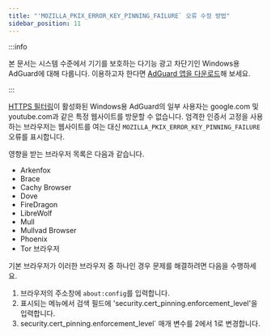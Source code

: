 ```yaml
---
title: "'MOZILLA_PKIX_ERROR_KEY_PINNING_FAILURE` 오류 수정 방법"
sidebar_position: 11
---
```


:::info

본 문서는 시스템 수준에서 기기를 보호하는 다기능 광고 차단기인 Windows용 AdGuard에 대해 다룹니다. 이용하고자 한다면 [AdGuard 앱을 다운로드](https://agrd.io/download-kb-adblock)해 보세요.

:::

[HTTPS 필터링](/general/https-filtering/what-is-https-filtering)이 활성화된 Windows용 AdGuard의 일부 사용자는 google.com 및 youtube.com과 같은 특정 웹사이트를 방문할 수 없습니다. 엄격한 인증서 고정을 사용하는 브라우저는 웹사이트를 여는 대신 `MOZILLA_PKIX_ERROR_KEY_PINNING_FAILURE` 오류를 표시합니다.

영향을 받는 브라우저 목록은 다음과 같습니다.

- Arkenfox
- Brace
- Cachy Browser
- Dove
- FireDragon
- LibreWolf
- Mull
- Mullvad Browser
- Phoenix
- Tor 브라우저

기본 브라우저가 이러한 브라우저 중 하나인 경우 문제를 해결하려면 다음을 수행하세요.

1. 브라우저의 주소창에 `about:config`를 입력합니다.
2. 표시되는 메뉴에서 검색 필드에 'security.cert_pinning.enforcement_level'을 입력합니다.
3. security.cert_pinning.enforcement_level\` 매개 변수를 2에서 1로 변경합니다.
